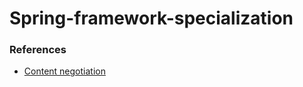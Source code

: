# Spring-framework-specialization


### References
  * <a href="https://developer.mozilla.org/en-US/docs/Web/HTTP/Content_negotiation">Content negotiation</a>
